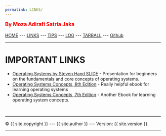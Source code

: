 ```yaml
---
permalink: LINKS/
---
```

<span style="color:red; font-weight:bold; font-size:larger;">By Moza Adirafi Satria Jaka</span>
<br><br>
[HOME](https://github.com/MozaAdirafi/os222) --- 
[LINKS](https://github.com/MozaAdirafi/os222/blob/master/links.md) --- 
[TIPS](https://github.com/MozaAdirafi/os222/blob/master/tips.md) ---
[LOG](https://github.com/MozaAdirafi/os222/blob/master/TXT/mylog.txt) ---
[TARBALL](https://github.com/MozaAdirafi/os222/blob/master/TXT/myW02.tar.bz2.asc) ---
[Github](https://github.com/MozaAdirafi)
<br>
<hr>

# IMPORTANT LINKS

- [Operating Systems by Steven Hand SLIDE](https://www.cl.cam.ac.uk/teaching/1011/OpSystems/os1a-slides.pdf) - Presentation for beginners on the fundamentals and core concepts of operating systems.
- [Operating Systems Concepts, 8th Edition](http://web.cse.ohio-state.edu/~soundarajan.1/courses/3430/silberschatz8thedition.pdf) - Really helpful ebook for learning operating systems
- [Operating Systems Concepts, 7th Edition](http://www.cs.put.poznan.pl/akobusinska/downloads/Operating_Systems_Concepts.pdf) - Another Ebook for learning operating system concepts.

<br>
<hr>
&copy; {{ site.copyright }} --- {{ site.author }} --- Version: {{ site.version }}.
<hr>
<br>
